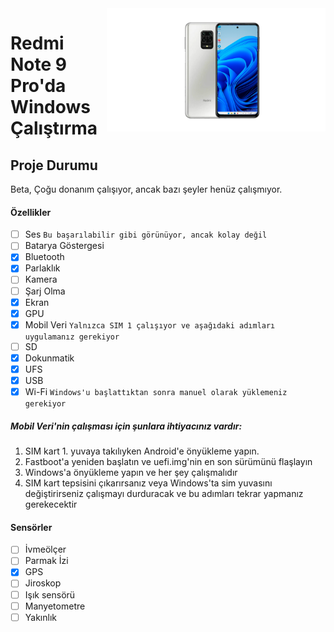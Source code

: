 <img align="right" src="https://github.com/Rubanoxd/Port-Windows-11-redmi-note-9_pro/blob/main/Miatoll.png" width="350" alt="Redmi Note 9 Pro Üzerinde Windows 11 Çalıştırma">


# Redmi Note 9 Pro'da Windows Çalıştırma

## Proje Durumu

Beta, Çoğu donanım çalışıyor, ancak bazı şeyler henüz çalışmıyor.

#### Özellikler

- [ ] Ses ```Bu başarılabilir gibi görünüyor, ancak kolay değil```
- [ ] Batarya Göstergesi
- [x] Bluetooth 
- [X] Parlaklık
- [ ] Kamera
- [ ] Şarj Olma 
- [x] Ekran
- [x] GPU
- [x] Mobil Veri ``Yalnızca SIM 1 çalışıyor ve aşağıdaki adımları uygulamanız gerekiyor`` 
- [ ] SD 
- [X] Dokunmatik
- [x] UFS
- [x] USB
- [x] Wi-Fi ```Windows'u başlattıktan sonra manuel olarak yüklemeniz gerekiyor```

##### Mobil Veri'nin çalışması için şunlara ihtiyacınız vardır:
1. SIM kart 1. yuvaya takılıyken Android'e önyükleme yapın.
2. Fastboot'a yeniden başlatın ve uefi.img'nin en son sürümünü flaşlayın
3. Windows'a önyükleme yapın ve her şey çalışmalıdır
4. SIM kart tepsisini çıkarırsanız veya Windows'ta sim yuvasını değiştirirseniz çalışmayı durduracak ve bu adımları tekrar yapmanız gerekecektir

#### Sensörler
- [ ] İvmeölçer
- [ ] Parmak İzi
- [x] GPS
- [ ] Jiroskop
- [ ] Işık sensörü
- [ ] Manyetometre
- [ ] Yakınlık
